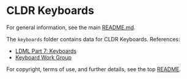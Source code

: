 # CLDR Keyboards

For general information, see the main [README.md](../README.md).

The `keyboards` folder contains data for CLDR Keyboards. References:

- [LDML Part 7: Keyboards](https://www.unicode.org/reports/tr35/tr35-74/tr35-keyboards.html)
- [Keyboard Work Group](https://sites.google.com/unicode.org/cldr/index/keyboard-workgroup)

For copyright, terms of use, and further details, see the top [README](../README.md).
